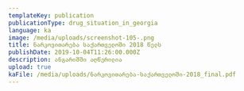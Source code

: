 ```yaml
---
templateKey: publication
publicationType: drug_situation_in_georgia
language: ka
image: /media/uploads/screenshot-105-.png
title: ნარკოვითარება საქართველოში 2018 წელს
publishDate: 2019-10-04T11:26:00.000Z
description: ანგარიშში აღწერილია
upload: true
kaFile: /media/uploads/ნარკოვითარება-საქართველოში-2018_final.pdf
---
```


